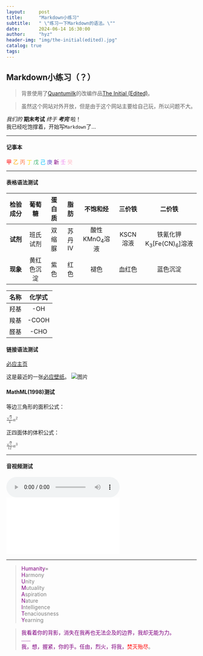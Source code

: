 ```yaml
---
layout:     post
title:      "Markdown小练习"
subtitle:   " \"练习一下Markdown的语法。\""
date:       2024-06-14 16:30:00
author:     "hyz"
header-img: "img/the-initial(edited).jpg"
catalog: true
tags:
---
```


## Markdown小练习（？）
>背景使用了[Quantumilk](https://b23.tv/VN1501A)的改编作品[The Initial (Edited)](https://b23.tv/LZ7VDnM)。

>虽然这个网站对外开放，但是由于这个网站主要给自己玩，所以问题不大。

*我们的* **期末考试** *终于* ***考完*** 啦！<br>
我已经吃饱撑着，开始写`Markdown`了...

---
#### 记事本
<span style="color:red;">甲</span> 
<span style="color:orange;">乙</span> 
<span style="color:coral;">丙</span> 
<span style="color:gold;">丁</span> 
<span style="color:MediumSeaGreen;">戊</span> 
<span style="color:DeepSkyBlue;">己</span> 
<span style="color:SlateBlue;">庚</span> 
<span style="color:purple;">新</span> 
<span style="color:violet;">壬</span> 
<span style="color:pink;">癸</span> 

---

#### 表格语法测试

| **检验成分** |  葡萄糖  | 蛋白质 | 脂肪  |         不饱和烃         |  三价铁   |                   二价铁                   |
| :------: | :---: | :-: | :-: | :------------------: | :----: | :-------------------------------------: |
|  **试剂**  | 班氏试剂  | 双缩脲 | 苏丹Ⅳ | 酸性KMnO<sub>4</sub>溶液 | KSCN溶液 | 铁氰化钾K<sub>3</sub>[Fe(CN)<sub>6</sub>]溶液 |
|  **现象**  | 黄红色沉淀 | 紫色  | 红色  |          褪色          |  血红色   |                  蓝色沉淀                   |

| **名称** | **化学式** |
| :----: | :-----: |
|   羟基   |   -OH   |
|   羧基   |  -COOH  |
|   醛基   |  -CHO   |

#### 链接语法测试

[必应主页](bing.com)<br>

这是最近的一张[必应壁纸](https://peapix.com/bing)。
![图片](https://img.peapix.com/dbc45c6900bb4bca99ad059910dde8c6_UHD.jpg "龙舟池日出，集美区，厦门，中国")

<audio src="https://music.163.com/song/media/outer/url?id=2040870797.mp3"></audio>

#### MathML(1998)测试

等边三角形的面积公式：
<div>
<math xmlns="http://www.w3.org/1998/Math/MathML">
  <mfrac>
    <mrow><msqrt><mn>3</mn></msqrt></mrow>
    <mn>4</mn>
  </mfrac>
  <msup><mi>a</mi><mn>2</mn></msup>
</math>
</div>

正四面体的体积公式：
<div>
<math xmlns="http://www.w3.org/1998/Math/MathML">
  <mfrac>
    <mrow><msqrt><mn>2</mn></msqrt></mrow>
    <mn>12</mn>
  </mfrac>
  <msup><mi>a</mi><mn>3</mn></msup>
</math>
</div>

---

#### 音视频测试
<audio controls>
  <source src="https://music.163.com/song/media/outer/url?id=1370771358.mp3" type="audio/mpeg">
  您的浏览器不支持 audio 元素。
</audio>

<iframe src="//player.bilibili.com/player.html?bvid=BV1z4411Y7tX" scrolling="no" border="0" frameborder="no" framespacing="0" allowfullscreen="true"></iframe>

---

> <font color="purple">Humanity</font>=
> <br><font color="purple">H</font><span style="color:grey;">armony</span>
> <br><font color="purple">U</font><span style="color:grey;">nity</span>
> <br><font color="purple">M</font><span style="color:grey;">utuality</span>
> <br><font color="purple">A</font><span style="color:grey;">spiration</span>
> <br><font color="purple">N</font><span style="color:grey;">ature</span>
> <br><font color="purple">I</font><span style="color:grey;">ntelligence</span>
> <br><font color="purple">T</font><span style="color:grey;">enaciousness</span>
> <br><font color="purple">Y</font><span style="color:grey;">earning</span>

><font color = purple>我看着你的背影，消失在我再也无法企及的边界，我却无能为力。</font><br>
><font color = purple>......</font><br>
><font color = purple>我，想，握紧，你的手。任由，烈火，将我，<font color="red">焚灭殆尽</font><span style="color:grey;">。</span></font>


